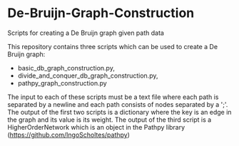 # De-Bruijn-Graph-Construction
Scripts for creating a De Bruijn graph given path data

This repository contains three scripts which can be used to create a De Bruijn graph: 
- basic_db_graph_construction.py, 
- divide_and_conquer_db_graph_construction.py, 
- pathpy_graph_construction.py

The input to each of these scripts must be a text file where each path is separated by a newline and each path consists of nodes separated by a ';'.
The output of the first two scripts is a dictionary where the key is an edge in the graph and its value is its weight. The output of the third script is 
a HigherOrderNetwork which is an object in the Pathpy library (https://github.com/IngoScholtes/pathpy)
